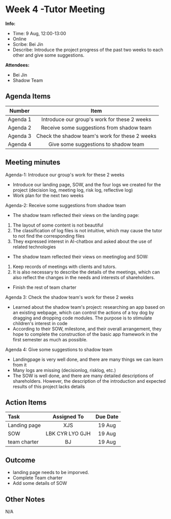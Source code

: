 # Week 4 -Tutor Meeting 
**Info:**
- Time: 9 Aug, 12:00-13:00
- Online
- Scribe: Bei Jin
- Describe: Introduce the project progress of the past two weeks to each other and give some suggestions.

**Attendees:**
- Bei Jin
- Shadow Team

## Agenda Items
| Number     | Item                                                               |
|:----------:|:------------------------------------------------------------------:|
| Agenda 1   | Introduce our group's work for these 2 weeks  |
| Agenda 2   | Receive some suggestions from shadow team                                                 |
| Agenda 3   | Check the shadow team's work for these 2 weeks|
| Agenda 4   |  Give some suggestions to shadow team                                       |

## Meeting minutes
Agenda-1: Introduce our group's work for these 2 weeks
- Introduce our landing page, SOW, and the four logs we created for the project (decision log, meeting log, risk log, reflective log)
- Work plan for the next two weeks
 


Agenda-2: Receive some suggestions from shadow team 
- The shadow team reflected their views on the landing page:
 1. The layout of some content is not beautiful
 2. The classification of log files is not intuitive, which may cause the tutor to not find the corresponding files
 3. They expressed interest in AI-chatbox and asked about the use of related technologies
- The shadow team reflected their views on meetinglog and SOW:
 1. Keep records of meetings with clients and tutors.
 2. It is also necessary to describe the details of the meetings, which can also reflect the changes in the needs and interests of shareholders.
- Finish the rest of team charter

  

Agenda 3: Check the shadow team's work for these 2 weeks
- Learned about the shadow team's project: researching an app based on an existing webpage, which can control the actions of a toy dog ​​by dragging and dropping code modules. The purpose is to stimulate children's interest in code
- According to their SOW, milestone, and their overall arrangement, they hope to complete the construction of the basic app framework in the first semester as much as possible.
  

Agenda 4: Give some suggestions to shadow team     
- Landingpage is very well done, and there are many things we can learn from it
- Many logs are missing (decisionlog, risklog, etc.)
- The SOW is well done, and there are many detailed descriptions of shareholders. However, the description of the introduction and expected results of this project lacks details



## Action Items
| Task                            | Assigned To        |  Due Date  |
|:--------------------------------|:------------------:|:----------:|
| Landing page                    |  XJS               |   19 Aug   |
| SOW                             |  LBK CYR LYO GJH   |   19 Aug   |
| team charter                    |  BJ                |   19 Aug   |


    
## Outcome
- landing page needs to be imporved.
- Complete Team charter
- Add some details of SOW
## Other Notes
N/A
